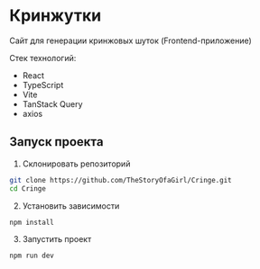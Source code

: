 # Кринжутки
Сайт для генерации кринжовых шуток (Frontend-приложение)

Стек технологий: 
- React
- TypeScript
- Vite
- TanStack Query
- axios

## Запуск проекта
1. Склонировать репозиторий

```bash
git clone https://github.com/TheStoryOfaGirl/Cringe.git
cd Cringe
```

2. Установить зависимости

```bash
npm install
```

3. Запустить проект

```bash
npm run dev
```
